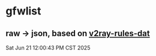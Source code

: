 # gfwlist
## raw -> json, based on [v2ray-rules-dat](https://github.com/Loyalsoldier/v2ray-rules-dat)
Sat Jun 21 12:00:43 PM CST 2025

